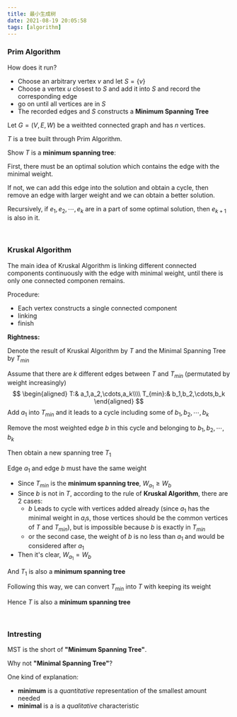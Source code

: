```yaml
---
title: 最小生成树
date: 2021-08-19 20:05:58
tags: [algorithm]
---
```


### Prim Algorithm

How does it run?

+ Choose an arbitrary vertex $v$ and let $S=\{v\}$
+ Choose a vertex $u$ closest to $S$ and add it into $S$ and record the corresponding edge
+ go on until all vertices are in $S$
+ The recorded edges and $S$ constructs a **Minimum Spanning Tree**

Let $G=(V,E,W)$ be a weithted connected graph and has $n$ vertices.

$T$ is a tree built through Prim Algorithm.

Show $T$ is a **minimum spanning tree**:

First, there must be an optimal solution which contains the edge with the minimal weight.

If not, we can add this edge into the solution and obtain a cycle, then remove an edge with larger weight and we can obtain a better solution.

Recursively, if $e_1,e_2,\cdots,e_k$ are in a part of some optimal solution, then $e_{k+1}$ is also in it.

</br>

### Kruskal Algorithm

The main idea of Kruskal Algorithm is linking different connected components continuously with the edge with minimal weight, until there is only one connected componen remains.

Procedure:

+ Each vertex constructs a single connected component
+ linking
+ finish

**Rightness:**

Denote the result of Kruskal Algorithm by $T$ and the Minimal Spanning Tree by $T_{min}$

Assume that there are $k$ different edges between $T$ and $T_{min}$ (permutated by weight increasingly)
$$
\begin{aligned}
T:& a_1,a_2,\cdots,a_k\\\\
T_{min}:& b_1,b_2,\cdots,b_k
\end{aligned}
$$
Add $a_1$ into $T_{min}$ and it leads to a cycle including some of $b_1,b_2,\cdots,b_k$

Remove the most weighted edge $b$ in this cycle and belonging to $b_1,b_2,\cdots,b_k$

Then obtain a new spanning tree $T_1$

Edge $a_1$ and edge $b$ must have the same weight

+ Since $T_{min}$ is the **minimum spanning tree**, $W_{a_1}\ge W_b$
+ Since $b$ is not in $T$, according to the rule of **Kruskal Algorithm**, there are 2 cases:
    + $b$ Leads to cycle with vertices added already (since $a_1$ has the minimal weight in $a_i$s, those vertices should be the common vertices of $T$ and $T_{min}$), but is impossible because $b$ is exactly in $T_{min}$
    + or the second case, the weight of $b$ is no less than $a_1$ and would be considered after $a_1$
+ Then it's clear, $W_{a_1}=W_b$

And $T_1$ is also a **minimum spanning tree**

Following this way, we can convert $T_{min}$ into $T$ with keeping its weight

Hence $T$ is also a **minimum spanning tree**

</br>

### Intresting

MST is the short of **"Minimum Spanning Tree"**.

Why not **"Minimal Spanning Tree"**?

One kind of explanation:

+ **minimum** is a *quantitative* representation of the smallest amount needed
+ **minimal** is a is a *qualitative* characteristic

